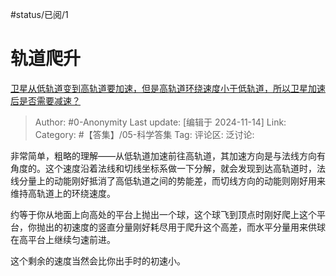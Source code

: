 #status/已阅/1 

# 轨道爬升
[卫星从低轨道变到高轨道要加速，但是高轨道环绕速度小于低轨道，所以卫星加速后是否需要减速？](https://www.zhihu.com/question/307876379/answer/30813121085)

> Author: #0-Anonymity
> Last update: [编辑于 2024-11-14]
> Link:
> Category: #【答集】/05-科学答集
> Tag:
> 评论区:
> 泛讨论:

非常简单，粗略的理解——从低轨道加速前往高轨道，其加速方向是与法线方向有角度的。这个速度沿着法线和切线坐标系做一下分解，就会发现到达高轨道时，法线分量上的动能刚好抵消了高低轨道之间的势能差，而切线方向的动能则刚好用来维持高轨道上的环绕速度。

约等于你从地面上向高处的平台上抛出一个球，这个球飞到顶点时刚好爬上这个平台，你抛出的初速度的竖直分量刚好耗尽用于爬升这个高差，而水平分量用来供球在高平台上继续匀速前进。

这个剩余的速度当然会比你出手时的初速小。

